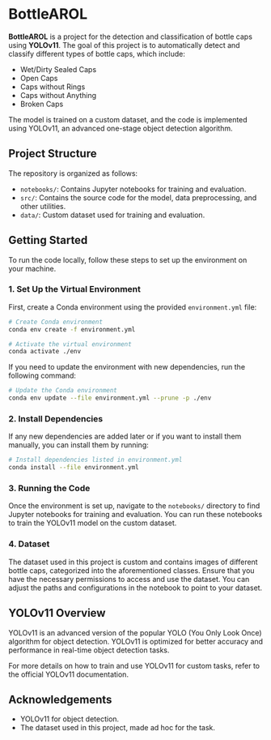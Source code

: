 # BottleAROL

**BottleAROL** is a project for the detection and classification of bottle caps using **YOLOv11**. The goal of this project is to automatically detect and classify different types of bottle caps, which include:

- Wet/Dirty Sealed Caps
- Open Caps
- Caps without Rings
- Caps without Anything
- Broken Caps

The model is trained on a custom dataset, and the code is implemented using YOLOv11, an advanced one-stage object detection algorithm.

## Project Structure

The repository is organized as follows:

- `notebooks/`: Contains Jupyter notebooks for training and evaluation.
- `src/`: Contains the source code for the model, data preprocessing, and other utilities.
- `data/`: Custom dataset used for training and evaluation.

## Getting Started

To run the code locally, follow these steps to set up the environment on your machine.

### 1. Set Up the Virtual Environment

First, create a Conda environment using the provided `environment.yml` file:

```bash
# Create Conda environment
conda env create -f environment.yml

# Activate the virtual environment
conda activate ./env
```

If you need to update the environment with new dependencies, run the following command:

```bash
# Update the Conda environment
conda env update --file environment.yml --prune -p ./env
```

### 2. Install Dependencies

If any new dependencies are added later or if you want to install them manually, you can install them by running:

```bash
# Install dependencies listed in environment.yml
conda install --file environment.yml
```

### 3. Running the Code

Once the environment is set up, navigate to the `notebooks/` directory to find Jupyter notebooks for training and evaluation. You can run these notebooks to train the YOLOv11 model on the custom dataset.

### 4. Dataset

The dataset used in this project is custom and contains images of different bottle caps, categorized into the aforementioned classes. Ensure that you have the necessary permissions to access and use the dataset. You can adjust the paths and configurations in the notebook to point to your dataset.

## YOLOv11 Overview

YOLOv11 is an advanced version of the popular YOLO (You Only Look Once) algorithm for object detection. YOLOv11 is optimized for better accuracy and performance in real-time object detection tasks.

For more details on how to train and use YOLOv11 for custom tasks, refer to the official YOLOv11 documentation.


## Acknowledgements

- YOLOv11 for object detection.
- The dataset used in this project, made ad hoc for the task.
